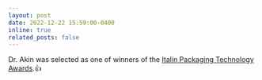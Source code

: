```yaml
---
layout: post
date: 2022-12-22 15:59:00-0400
inline: true
related_posts: false
---
```


Dr. Akin was selected as one of winners of the [Italin Packaging Technology Awards](https://machinesitalia.org/italian-technology-awards).&#x1F44D;


